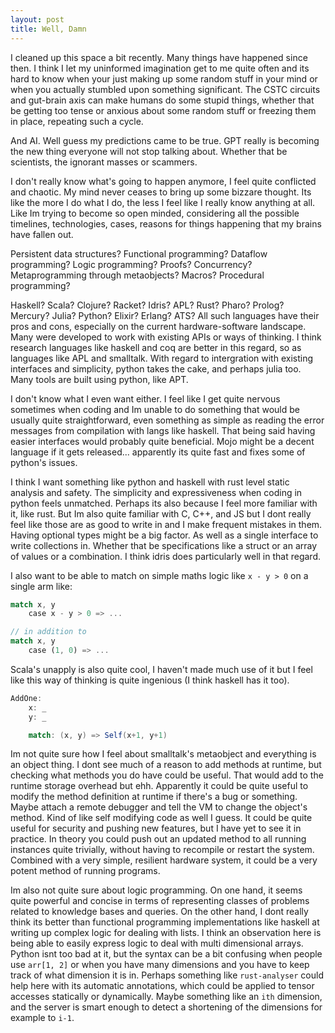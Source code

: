 ```yaml
---
layout: post
title: Well, Damn
---
```


I cleaned up this space a bit recently. Many things have happened since then. I think I let my uninformed imagination get to me quite often and its hard to know when your just making up some random stuff in your mind or when you actually stumbled upon something significant. The CSTC circuits and gut-brain axis can make humans do some stupid things, whether that be getting too tense or anxious about some random stuff or freezing them in place, repeating such a cycle.

And AI. Well guess my predictions came to be true. GPT really is becoming the new thing everyone will not stop talking about. Whether that be scientists, the ignorant masses or scammers.

I don't really know what's going to happen anymore, I feel quite conflicted and chaotic. My mind never ceases to bring up some bizzare  thought. Its like the more I do what I do, the less I feel like I really know anything at all. Like Im trying to become so open minded, considering all the possible timelines, technologies, cases, reasons for things happening that my brains have fallen out.

Persistent data structures? Functional programming? Dataflow programming? Logic programming? Proofs? Concurrency? Metaprogramming through metaobjects? Macros? Procedural programming?

Haskell? Scala? Clojure? Racket? Idris? APL? Rust? Pharo? Prolog? Mercury? Julia? Python? Elixir? Erlang? ATS?
All such languages have their pros and cons, especially on the current hardware-software landscape. Many were developed to work with existing APIs or ways of thinking. I think research languages like haskell and coq are better in this regard, so as languages like APL and smalltalk. With regard to intergration with existing interfaces and simplicity, python takes the cake, and perhaps julia too. Many tools are built using python, like APT.

I don't know what I even want either. I feel like I get quite nervous sometimes when coding and Im unable to do something that would be usually quite straightforward, even something as simple as reading the error messages from compilation with langs like haskell. That being said having easier interfaces would probably quite beneficial. Mojo might be a decent language if it gets released... apparently its quite fast and fixes some of python's issues.

I think I want something like python and haskell with rust level static analysis and safety. The simplicity and expressiveness when coding in python feels unmatched. Perhaps its also because I feel more familiar with it, like rust. But Im also quite familiar with C, C++, and JS but I dont really feel like those are as good to write in and I make frequent mistakes in them. Having optional types might be a big factor. As well as a single interface to write collections in. Whether that be specifications like a struct or an array of values or a combination. I think idris does particularly well in that regard.

I also want to be able to match on simple maths logic like `x - y > 0` on a single arm like:

```rust
match x, y
    case x - y > 0 => ...

// in addition to
match x, y
    case (1, 0) => ...
```

Scala's unapply is also quite cool, I haven't made much use of it but I feel like this way of thinking is quite ingenious (I think haskell has it too).

```scala
AddOne:
    x: _
    y: _

    match: (x, y) => Self(x+1, y+1)
```

Im not quite sure how I feel about smalltalk's metaobject and everything is an object thing. I dont see much of a reason to add methods at runtime, but checking what methods you do have could be useful. That would add to the runtime storage overhead but ehh. Apparently it could be quite useful to modify the method definition at runtime if there's a bug or something. Maybe attach a remote debugger and tell the VM to change the object's method. Kind of like self modifying code as well I guess. It could be quite useful for security and pushing new features, but I have yet to see it in practice. In theory you could push out an updated method to all running instances quite trivially, without having to recompile or restart the system. Combined with a very simple, resilient hardware system, it could be a very potent method of running programs.

Im also not quite sure about logic programming. On one hand, it seems quite powerful and concise in terms of representing classes of problems related to knowledge bases and queries. On the other hand, I dont really think its better than functional programming implementations like haskell at writing up complex logic for dealing with lists. I think an observation here is being able to easily express logic to deal with multi dimensional arrays. Python isnt too bad at it, but the syntax can be a bit confusing when people use `arr[1, 2]` or when you have many dimensions and you have to keep track of what dimension it is in. Perhaps something like `rust-analyser` could help here with its automatic annotations, which could be applied to tensor accesses statically or dynamically. Maybe something like an `ith` dimension, and the server is smart enough to detect a shortening of the dimensions for example to `i-1`.
